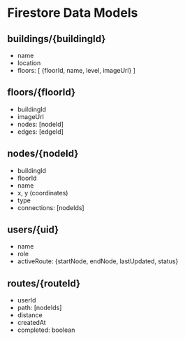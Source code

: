 # Firestore Data Models

## buildings/{buildingId}
- name
- location
- floors: [ {floorId, name, level, imageUrl} ]

## floors/{floorId}
- buildingId
- imageUrl
- nodes: [nodeId]
- edges: [edgeId]

## nodes/{nodeId}
- buildingId
- floorId
- name
- x, y (coordinates)
- type
- connections: [nodeIds]

## users/{uid}
- name
- role
- activeRoute: {startNode, endNode, lastUpdated, status}

## routes/{routeId}
- userId
- path: [nodeIds]
- distance
- createdAt
- completed: boolean
